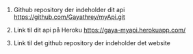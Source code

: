 1.  Github repository der indeholder dit api
    https://github.com/Gayathrey/myApi.git

2.  Link til dit api på Heroku
    https://gaya-myapi.herokuapp.com/

3.  Link til det github repository der indeholder det website
    